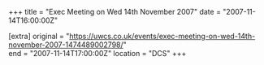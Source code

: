 +++
title = "Exec Meeting on Wed 14th November 2007"
date = "2007-11-14T16:00:00Z"

[extra]
original = "https://uwcs.co.uk/events/exec-meeting-on-wed-14th-november-2007-1474489002798/"    
end = "2007-11-14T17:00:00Z"
location = "DCS"
+++



